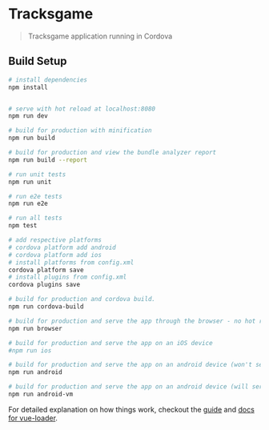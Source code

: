 # Tracksgame

> Tracksgame application running in Cordova

## Build Setup

``` bash
# install dependencies
npm install


# serve with hot reload at localhost:8080
npm run dev

# build for production with minification
npm run build

# build for production and view the bundle analyzer report
npm run build --report

# run unit tests
npm run unit

# run e2e tests
npm run e2e

# run all tests
npm test

# add respective platforms
# cordova platform add android
# cordova platform add ios
# install platforms from config.xml
cordova platform save
# install plugins from config.xml
cordova plugins save

# build for production and cordova build.
npm run cordova-build

# build for production and serve the app through the browser - no hot reload.
npm run browser

# build for production and serve the app on an iOS device
#npm run ios

# build for production and serve the app on an android device (won't serve on a virtual device)
npm run android

# build for production and serve the app on an android device (will serve on a virtual device or physical device - prefers virtual)
npm run android-vm
```

For detailed explanation on how things work, checkout the [guide](http://vuejs-templates.github.io/webpack/) and [docs for vue-loader](http://vuejs.github.io/vue-loader).
